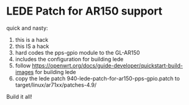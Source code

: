 # LEDE Patch for AR150 support

quick and nasty:

1. this is a hack
2. this IS a hack
3. hard codes the pps-gpio module to the GL-AR150
4. includes the configuration for building lede
5. follow https://openwrt.org/docs/guide-developer/quickstart-build-images for building lede
6. copy the lede patch 940-lede-patch-for-ar150-pps-gpio.patch to target/linux/ar71xx/patches-4.9/

Build it all!

